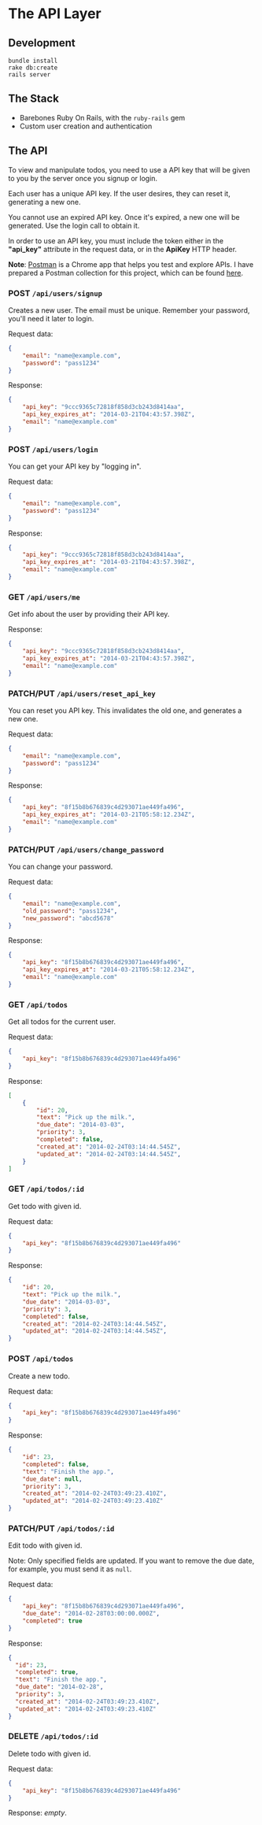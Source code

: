 # The API Layer

## Development

    bundle install
    rake db:create
    rails server

## The Stack

 - Barebones Ruby On Rails, with the `ruby-rails` gem
 - Custom user creation and authentication

## The API

To view and manipulate todos, you need to use a API key that will be given to you by the server once you signup or login.

Each user has a unique API key. If the user desires, they can reset it, generating a new one.

You cannot use an expired API key. Once it's expired, a new one will be generated. Use the login call to obtain it.

In order to use an API key, you must include the token either in the **"api_key"** attribute in the request data, or in the **ApiKey** HTTP header.

**Note**: [Postman](https://chrome.google.com/webstore/detail/postman-rest-client/fdmmgilgnpjigdojojpjoooidkmcomcm?hl=en) is a Chrome app that helps you test and explore APIs.
I have prepared a Postman collection for this project, which can be found [here](https://www.getpostman.com/collections/1d15888cde997f797b98).

### POST `/api/users/signup`

Creates a new user. The email must be unique. Remember your password, you'll need it later to login.

Request data:

```json
{
    "email": "name@example.com",
    "password": "pass1234"
}
```

Response:

```json
{
    "api_key": "9ccc9365c72818f858d3cb243d8414aa",
    "api_key_expires_at": "2014-03-21T04:43:57.398Z",
    "email": "name@example.com"
}
```

### POST `/api/users/login`

You can get your API key by "logging in".

Request data:

```json
{
    "email": "name@example.com",
    "password": "pass1234"
}
```

Response:

```json
{
    "api_key": "9ccc9365c72818f858d3cb243d8414aa",
    "api_key_expires_at": "2014-03-21T04:43:57.398Z",
    "email": "name@example.com"
}
```

### GET `/api/users/me`

Get info about the user by providing their API key.

Response:

```json
{
    "api_key": "9ccc9365c72818f858d3cb243d8414aa",
    "api_key_expires_at": "2014-03-21T04:43:57.398Z",
    "email": "name@example.com"
}
```

### PATCH/PUT `/api/users/reset_api_key`

You can reset you API key. This invalidates the old one, and generates a new one.

Request data:

```json
{
    "email": "name@example.com",
    "password": "pass1234"
}
```

Response:

```json
{
    "api_key": "8f15b8b676839c4d293071ae449fa496",
    "api_key_expires_at": "2014-03-21T05:58:12.234Z",
    "email": "name@example.com"
}
```

### PATCH/PUT `/api/users/change_password`

You can change your password.

Request data:

```json
{
    "email": "name@example.com",
    "old_password": "pass1234",
    "new_password": "abcd5678"
}
```

Response:

```json
{
    "api_key": "8f15b8b676839c4d293071ae449fa496",
    "api_key_expires_at": "2014-03-21T05:58:12.234Z",
    "email": "name@example.com"
}
```


### GET `/api/todos`

Get all todos for the current user.

Request data:

```json
{
    "api_key": "8f15b8b676839c4d293071ae449fa496"
}
```

Response:

```json
[
    {
        "id": 20,
        "text": "Pick up the milk.",
        "due_date": "2014-03-03",
        "priority": 3,
        "completed": false,
        "created_at": "2014-02-24T03:14:44.545Z",
        "updated_at": "2014-02-24T03:14:44.545Z",
    }
]
```


### GET `/api/todos/:id`

Get todo with given id.

Request data:

```json
{
    "api_key": "8f15b8b676839c4d293071ae449fa496"
}
```

Response:

```json
{
    "id": 20,
    "text": "Pick up the milk.",
    "due_date": "2014-03-03",
    "priority": 3,
    "completed": false,
    "created_at": "2014-02-24T03:14:44.545Z",
    "updated_at": "2014-02-24T03:14:44.545Z",
}
```


### POST `/api/todos`

Create a new todo.

Request data:

```json
{
    "api_key": "8f15b8b676839c4d293071ae449fa496"
}
```

Response:

```json
{
    "id": 23,
    "completed": false,
    "text": "Finish the app.",
    "due_date": null,
    "priority": 3,
    "created_at": "2014-02-24T03:49:23.410Z",
    "updated_at": "2014-02-24T03:49:23.410Z"
}
```


### PATCH/PUT `/api/todos/:id`

Edit todo with given id.

Note: Only specified fields are updated.
If you want to remove the due date, for example, you must send it as `null`.

Request data:

```json
{
    "api_key": "8f15b8b676839c4d293071ae449fa496",
    "due_date": "2014-02-28T03:00:00.000Z",
    "completed": true
}
```

Response:

```json
{
  "id": 23,
  "completed": true,
  "text": "Finish the app.",
  "due_date": "2014-02-28",
  "priority": 3,
  "created_at": "2014-02-24T03:49:23.410Z",
  "updated_at": "2014-02-24T03:49:23.410Z"
}
```

### DELETE `/api/todos/:id`

Delete todo with given id.

Request data:

```json
{
    "api_key": "8f15b8b676839c4d293071ae449fa496"
}
```

Response: _empty_.
